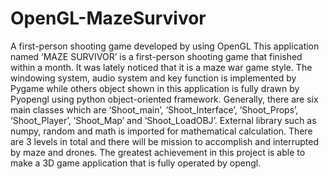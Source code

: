 # OpenGL-MazeSurvivor
A first-person shooting game developed by using OpenGL
This application named ‘MAZE SURVIVOR’ is a first-person shooting game that finished within a month. It was lately noticed that it is a maze war game style. The windowing system, audio system and key function is implemented by Pygame while others object shown in this application is fully drawn by Pyopengl using python object-oriented framework. Generally, there are six main classes which are ‘Shoot_main’, ‘Shoot_Interface’, ‘Shoot_Props’, ‘Shoot_Player’, ‘Shoot_Map’ and ‘Shoot_LoadOBJ’. External library such as numpy, random and math is imported for mathematical calculation. There are 3 levels in total and there will be mission to accomplish and interrupted by maze and drones. The greatest achievement in this project is able to make a 3D game application that is fully operated by opengl.
